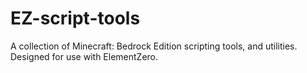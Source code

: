 # EZ-script-tools
A collection of Minecraft: Bedrock Edition scripting tools, and utilities. Designed for use with ElementZero.
